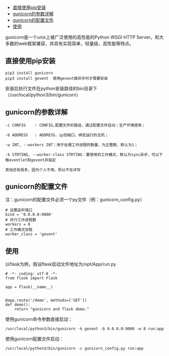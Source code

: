 + [直接使用pip安装](#直接使用pip安装)
+ [gunicorn的参数详解](#gunicorn的参数详解)
+ [gunicorn的配置文件](#gunicorn的配置文件)
+ [使用](#使用)


gunicorn是一个unix上被广泛使用的高性能的Python WSGI HTTP Server。和大多数的web框架兼容，并具有实现简单，轻量级，高性能等特点。

## 直接使用pip安装
```
pip3 install gunicorn
pip3 install gevent  使用gevent做异步时才需要安装
```

安装后执行文件在python安装路径的bin目录下（/usr/local/python3/bin/gunicorn）

## gunicorn的参数详解
```
-c CONFIG    : CONFIG,配置文件的路径，通过配置文件启动；生产环境使用；

-b ADDRESS   : ADDRESS，ip加端口，绑定运行的主机；

-w INT, --workers INT：用于处理工作进程的数量，为正整数，默认为1；

-k STRTING, --worker-class STRTING：要使用的工作模式，默认为sync异步，可以下载eventlet和gevent并指定

其他还有很多，因为个人不用，所以不在详写
```

## gunicorn的配置文件
注：gunicorn的配置文件必须一个py文件（例：gunicorn_config.py）
```
# 设置监听端口
bind = '0.0.0.0:9000'
# 并行工作进程数
workers = 8
# 工作模式协程
worker_class = 'gevent'
```

## 使用

以flask为例，假设flask启动文件地址为/opt/App/run.py
```
# -*- coding: utf-8 -*-
from flask import Flask

app = Flask(__name__)


@app.route('/demo', methods=['GET'])
def demo():
    return "gunicorn and flask demo."
```

使用gunicorn命令参数直接启动：
```
/usr/local/python3/bin/gunicorn -k gevent -b 0.0.0.0:9000 -w 8 run:app 
```

使用gunicorn配置文件启动：
```
/usr/local/python3/bin/gunicorn -c gunicorn_config.py run:app 
```
